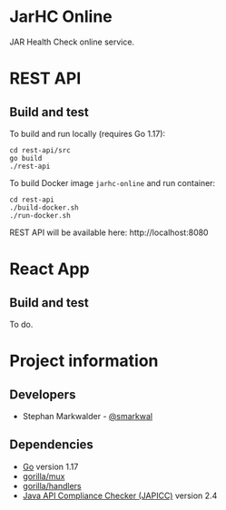 # JarHC Online

JAR Health Check online service.

# REST API

## Build and test

To build and run locally (requires Go 1.17):

```shell
cd rest-api/src
go build
./rest-api
```

To build Docker image `jarhc-online` and run container:

```shell
cd rest-api
./build-docker.sh
./run-docker.sh
```

REST API will be available here:
http://localhost:8080

# React App

## Build and test

To do.

# Project information

## Developers

* Stephan Markwalder - [@smarkwal](https://github.com/smarkwal)

## Dependencies

* [Go](https://go.dev/) version 1.17
* [gorilla/mux](https://github.com/gorilla/mux)
* [gorilla/handlers](https://github.com/gorilla/handlers)
* [Java API Compliance Checker (JAPICC)](https://github.com/lvc/japi-compliance-checker) version 2.4
